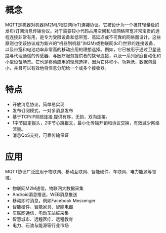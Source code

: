 # 概念
MQTT是机器对机器(M2M)/物联网(IoT)连接协议。它被设计为一个极其轻量级的发布/订阅消息传输协议。对于需要较小代码占用空间和/或网络带宽非常宝贵的远程连接非常有用，是专为受限设备和低带宽、高延迟或不可靠的网络而设计。这些原则也使该协议成为新兴的“机器到机器”(M2M)或物联网(IoT)世界的连接设备，以及带宽和电池功率非常高的移动应用的理想选择。例如，它已被用于通过卫星链路与代理通信的传感器、与医疗服务提供者的拨号连接，以及一系列家庭自动化和小型设备场景。它也是移动应用的理想选择，因为它体积小，功耗低，数据包最小，并且可以有效地将信息分配给一个或多个接收器。

# 特点
+ 开放消息协议，简单易实现
+ 发布订阅模式，一对多消息发布
+ 基于TCP/IP网络连接,提供有序，无损，双向连接。
+ 1字节固定报头，2字节心跳报文，最小化传输开销和协议交换，有效减少网络流量。
+ 消息QoS支持，可靠传输保证

# 应用
MQTT协议广泛应用于物联网、移动互联网、智能硬件、车联网、电力能源等领域。
+ 物联网M2M通信，物联网大数据采集
+ Android消息推送，WEB消息推送
+ 移动即时消息，例如Facebook Messenger
+ 智能硬件、智能家具、智能电器
+ 车联网通信，电动车站桩采集
+ 智慧城市、远程医疗、远程教育
+ 电力、石油与能源等行业市场




